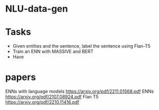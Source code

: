 # NLU-data-gen

# Tasks

- Given entities and the sentence, label the sentence using Flan-T5
- Train an ENN with MASSIVE and BERT
- Have 

# papers
ENNs with language models https://arxiv.org/pdf/2211.01568.pdf
ENNs https://arxiv.org/pdf/2107.08924.pdf
Flan T5 https://arxiv.org/pdf/2210.11416.pdf
